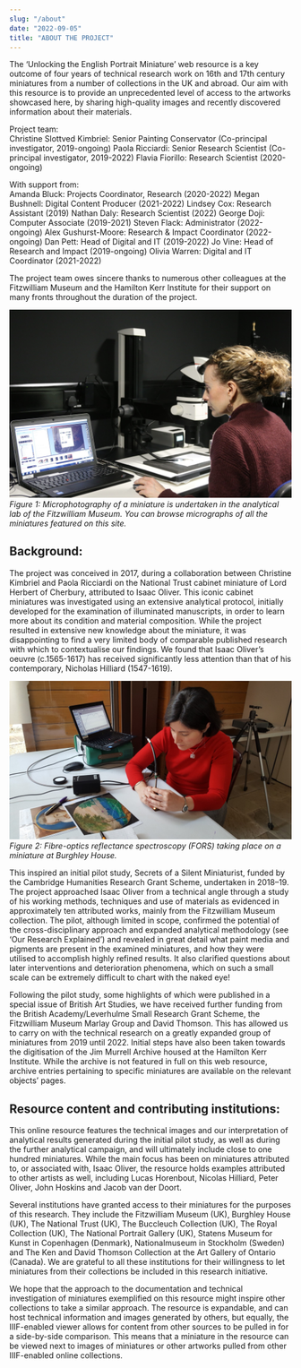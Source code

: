 ```yaml
---
slug: "/about"
date: "2022-09-05"
title: "ABOUT THE PROJECT"
---
```

The ‘Unlocking the English Portrait Miniature’ web resource is a key outcome of four years of technical research work on 16th and 17th century miniatures from a number of collections in the UK and abroad. Our aim with this resource is to provide an unprecedented level of access to the artworks showcased here, by sharing high-quality images and recently discovered information about their materials.

Project team:\
Christine Slottved Kimbriel: Senior Painting Conservator (Co-principal investigator, 2019-ongoing)
Paola Ricciardi: Senior Research Scientist (Co-principal investigator, 2019-2022)
Flavia Fiorillo: Research Scientist (2020-ongoing)

With support from:\
Amanda Bluck: Projects Coordinator, Research (2020-2022)
Megan Bushnell: Digital Content Producer (2021-2022)
Lindsey Cox: Research Assistant (2019)
Nathan Daly: Research Scientist (2022)
George Doji: Computer Associate (2019-2021)
Steven Flack: Administrator (2022-ongoing)
Alex Gushurst-Moore: Research & Impact Coordinator (2022-ongoing)
Dan Pett: Head of Digital and IT (2019-2022)
Jo Vine: Head of Research and Impact (2019-ongoing)
Olivia Warren: Digital and IT Coordinator (2021-2022)

The project team owes sincere thanks to numerous other colleagues at the Fitzwilliam Museum and the Hamilton Kerr Institute for their support on many fronts throughout the duration of the project.

![Figure 1](../assets//ABOUT_figure_1_1920_1280.JPG)
*Figure 1: Microphotography of a miniature is undertaken in the analytical lab of the Fitzwilliam Museum. You can browse micrographs of all the miniatures featured on this site.*

## Background:

The project was conceived in 2017, during a collaboration between Christine Kimbriel and Paola Ricciardi on the National Trust cabinet miniature of Lord Herbert of Cherbury, attributed to Isaac Oliver. This iconic cabinet miniatures was investigated using an extensive analytical protocol, initially developed for the examination of illuminated manuscripts, in order to learn more about its condition and material composition. While the project resulted in extensive new knowledge about the miniature, it was disappointing to find a very limited body of comparable published research with which to contextualise our findings. We found that Isaac Oliver’s oeuvre (c.1565-1617) has received significantly less attention than that of his contemporary, Nicholas Hilliard (1547-1619).

![Figure 1](../assets/ABOUT_figure_2_1920_1080.JPG)
*Figure 2: Fibre-optics reflectance spectroscopy (FORS) taking place on a miniature at Burghley House.*

This inspired an initial pilot study, Secrets of a Silent Miniaturist, funded by the Cambridge Humanities Research Grant Scheme, undertaken in 2018–19. The project approached Isaac Oliver from a technical angle through a study of his working methods, techniques and use of materials as evidenced in approximately ten attributed works, mainly from the Fitzwilliam Museum collection. The pilot, although limited in scope, confirmed the potential of the cross-disciplinary approach and expanded analytical methodology (see ‘Our Research Explained’) and revealed in great detail what paint media and pigments are present in the examined miniatures, and how they were utilised to accomplish highly refined results. It also clarified questions about later interventions and deterioration phenomena, which on such a small scale can be extremely difficult to chart with the naked eye!

Following the pilot study, some highlights of which were published in a special issue of British Art Studies, we have received further funding from the British Academy/Leverhulme Small Research Grant Scheme, the Fitzwilliam Museum Marlay Group and David Thomson. This has allowed us to carry on with the technical research on a greatly expanded group of miniatures from 2019 until 2022. Initial steps have also been taken towards the digitisation of the Jim Murrell Archive housed at the Hamilton Kerr Institute. While the archive is not featured in full on this web resource, archive entries pertaining to specific miniatures are available on the relevant objects’ pages.

## Resource content and contributing institutions:

This online resource features the technical images and our interpretation of analytical results generated during the initial pilot study, as well as during the further analytical campaign, and will ultimately include close to one hundred miniatures. While the main focus has been on miniatures attributed to, or associated with, Isaac Oliver, the resource holds examples attributed to other artists as well, including Lucas Horenbout, Nicolas Hilliard, Peter Oliver, John Hoskins and Jacob van der Doort.

Several institutions have granted access to their miniatures for the purposes of this research. They include the Fitzwilliam Museum (UK), Burghley House (UK), The National Trust (UK), The Buccleuch Collection (UK), The Royal Collection (UK), The National Portrait Gallery (UK), Statens Museum for Kunst in Copenhagen (Denmark), Nationalmuseum in Stockholm (Sweden) and The Ken and David Thomson Collection at the Art Gallery of Ontario (Canada). We are grateful to all these institutions for their willingness to let miniatures from their collections be included in this research initiative.

We hope that the approach to the documentation and technical investigation of miniatures exemplified on this resource might inspire other collections to take a similar approach. The resource is expandable, and can host technical information and images generated by others, but equally, the IIIF-enabled viewer allows for content from other sources to be pulled in for a side-by-side comparison. This means that a miniature in the resource can be viewed next to images of miniatures or other artworks pulled from other IIIF-enabled online collections.
